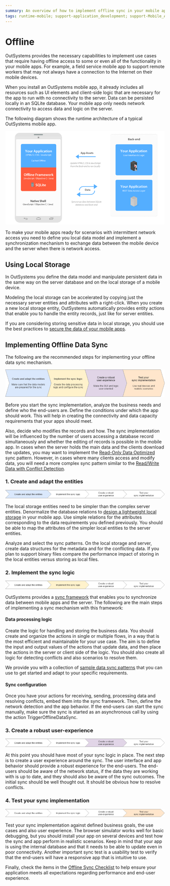 ```yaml
---
summary: An overview of how to implement offline sync in your mobile apps.
tags: runtime-mobile; support-application_development; support-Mobile_Apps
---
```


# Offline

OutSystems provides the necessary capabilities to implement use cases that require having offline access to some or even all of the functionality in your mobile apps.  For example, a field service mobile app to support remote workers that may not always have a connection to the Internet on their mobile devices.

When you install an OutSystems mobile app, it already includes all resources such as UI elements and client-side logic that are necessary for the app to run with no connectivity to the server. Data can be persisted locally in an SQLite database. Your mobile app only needs network connectivity to access data and logic on the server.

The following diagram shows the runtime architecture of a typical OutSystems mobile app.

![Offline architecture](images/offline-architecture.png)

To make your mobile apps ready for scenarios with intermittent network access you need to define you local data model and implement a synchronization mechanism to exchange data between the mobile device and the server when there is network access.


## Using Local Storage

In OutSystems you define the data model and manipulate persistent data in the same way on the server database and on the local storage of a mobile device.

Modeling the local storage can be accelerated by copying just the necessary server entities and attributes with a right-click. When you create a new local storage entity, OutSystems automatically provides entity actions that enable you to handle the entity records, just like for server entities.

If you are considering storing sensitive data in local storage, you should use the best practices to [secure the data of your mobile apps](<../../security/secure-the-data-of-your-mobile-apps.md>).


## Implementing Offline Data Sync

The following are the recommended steps for implementing your offline data sync mechanism.

![Sync implementation steps](images/sync-implementation-steps.png)

Before you start the sync implementation, analyze the business needs and define who the end-users are. Define the conditions under which the app should work. This will help in creating the connectivity and data capacity requirements that your apps should meet.

Also, decide who modifies the records and how. The sync implementation will be influenced by the number of users accessing a database record simultaneously and whether the editing of records is possible in the mobile app. In cases when the server holds the main data and the clients download the updates, you may want to implement the [Read-Only Data Optimized](<patterns/read-only-data-optimized.md>) sync pattern. However, in cases where many clients access and modify data, you will need a more complex sync pattern similar to the [Read/Write Data with Conflict Detection](<patterns/read-write-data-with-conflict-detection.md>).


### 1. Create and adapt the entities

![](images/sync-implementation-steps-1.png)

The local storage entities need to be simpler than the complex server entities. Denormalize the database relations to [design a lightweight local storage](<https://success.outsystems.com/Documentation/Best_Practices/OutSystems_Mobile_Best_Practices#Design_a_Lightweight_Local_Storage>) in your mobile app. Use simple relations for the attributes corresponding to the data requirements you defined previously. You should be able to map the attributes of the simpler local entities to the server entities.

Analyze and select the sync patterns. On the local storage and server, create data structures for the metadata and for the conflicting data. If you plan to support binary files compare the performance impact of storing in the local entities versus storing as local files.


### 2. Implement the sync logic

![](images/sync-implementation-steps-2.png)

OutSystems provides a [sync framework](<sync-implement.md>) that enables you to synchronize data between mobile apps and the server. The following are the main steps of implementing a sync mechanism with this framework:

#### Data processing logic

Create the logic for handling and storing the business data. You should create and organize the actions in single or multiple flows, in a way that is the most efficient and maintainable for your use case. The aim is to define the input and output values of the actions that update data, and then place the actions in the server or client side of the logic. You should also create all logic for detecting conflicts and also scenarios to resolve them.

We provide you with a collection of [sample data sync patterns](<patterns/intro.md>) that you can use to get started and adapt to your specific requirements.

#### Sync configuration

Once you have your actions for receiving, sending, processing data and resolving conflicts, embed them into the sync framework. Then, define the network detection and the app behavior. If the end-users can start the sync manually, make sure the sync is started as an asynchronous call by using the action TriggerOfflineDataSync.


### 3. Create a robust user-experience

![](images/sync-implementation-steps-3.png)

At this point you should have most of your sync logic in place. The next step is to create a user experience around the sync. The user interface and app behavior should provide a robust experience for the end-users. The end-users should be aware of the network status, if the data they are working with is up to date, and they should also be aware of the sync outcomes. The initial sync should be well thought out. It should be obvious how to resolve conflicts.


### 4. Test your sync implementation

![](images/sync-implementation-steps-4.png)

Test your sync implementation against defined business goals, the use cases and also user experience. The browser simulator works well for basic debugging, but you should install your app on several devices and test how the sync and app perform in realistic scenarios. Keep in mind that your app is using the internal database and that it needs to be able to update even in poor connectivity. Another important sync test is a usability test to verify that the end-users will have a responsive app that is intuitive to use.

Finally, check the items in the [Offline Sync Checklist](<sync-checklist.md>) to help ensure your application meets all expectations regarding performance and end-user experience.
